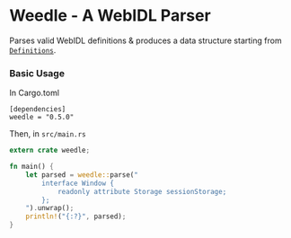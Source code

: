 # Weedle - A WebIDL Parser

Parses valid WebIDL definitions & produces a data structure starting from
[`Definitions`](https://docs.rs/weedle/0.5.0/weedle/struct.Definitions.html).

### Basic Usage

In Cargo.toml
```
[dependencies]
weedle = "0.5.0"
```

Then, in `src/main.rs`
```rust
extern crate weedle;

fn main() {
    let parsed = weedle::parse("
        interface Window {
            readonly attribute Storage sessionStorage;
        };
    ").unwrap();
    println!("{:?}", parsed);
}
```
